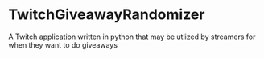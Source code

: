 # TwitchGiveawayRandomizer
A Twitch application written in python
that may be utlized by streamers for 
when they want to do giveaways
